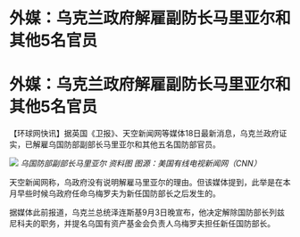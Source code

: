 # 外媒：乌克兰政府解雇副防长马里亚尔和其他5名官员

# 外媒：乌克兰政府解雇副防长马里亚尔和其他5名官员

【环球网快讯】据英国《卫报》、天空新闻网等媒体18日最新消息，乌克兰政府证实，已解雇乌国防部副部长马里亚尔和其他五名国防部官员。

![](https://inews.gtimg.com/om_bt/OslmlpF16I4Fm8VkayA3_nAZ9ezRpTadd3mAPKnnmx1ooAA/1000)
_乌国防部副部长马里亚尔 资料图 图源：美国有线电视新闻网（CNN）_

天空新闻网称，乌政府没有说明解雇马里亚尔的理由。但该媒体提到，此举是在本月早些时候乌政府任命乌梅罗夫为新任国防部长之后发生的。

据媒体此前报道，乌克兰总统泽连斯基9月3日晚宣布，他决定解除国防部长列兹尼科夫的职务，并提名乌国有资产基金会负责人乌梅罗夫担任新任国防部长。

